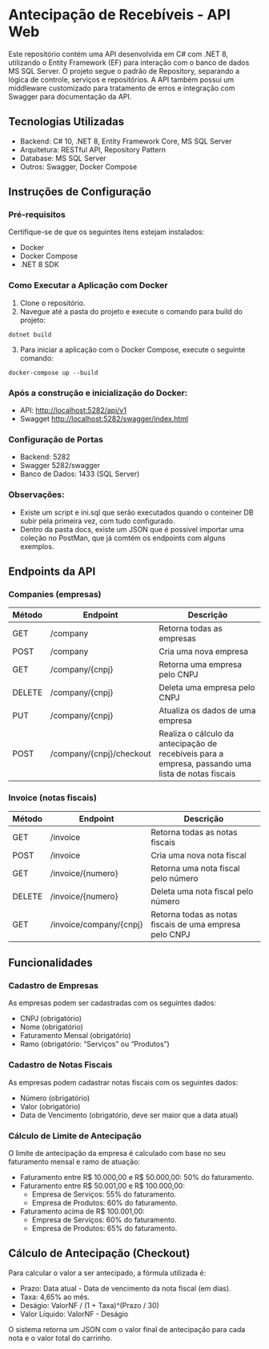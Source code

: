 # Antecipação de Recebíveis - API Web

Este repositório contém uma API desenvolvida em C# com .NET 8, utilizando o Entity Framework (EF) para interação com o banco de dados MS SQL Server. O projeto segue o padrão de Repository, separando a lógica de controle, serviços e repositórios. A API também possui um middleware customizado para tratamento de erros e integração com Swagger para documentação da API.

## Tecnologias Utilizadas
- Backend: C# 10, .NET 8, Entity Framework Core, MS SQL Server
- Arquitetura: RESTful API, Repository Pattern
- Database: MS SQL Server
- Outros: Swagger, Docker Compose

## Instruções de Configuração
### Pré-requisitos
Certifique-se de que os seguintes itens estejam instalados:
- Docker
- Docker Compose
- .NET 8 SDK

### Como Executar a Aplicação com Docker
1. Clone o repositório.
2. Navegue até a pasta do projeto e execute o comando para build do projeto:
```
dotnet build
```
3. Para iniciar a aplicação com o Docker Compose, execute o seguinte comando:
```
docker-compose up --build
```

### Após a construção e inicialização do Docker:
- API: [http://localhost:5282/api/v1](http://localhost:5282/api/v1)
- Swagget [http://localhost:5282/swagger/index.html](http://localhost:5282/swagger/index.html)

### Configuração de Portas
- Backend: 5282
- Swagger 5282/swagger
- Banco de Dados: 1433 (SQL Server)

### Observações:
- Existe um script e ini.sql que serão executados quando o conteiner DB subir pela primeira vez, com tudo configurado.
- Dentro da pasta docs, existe um JSON que é possível importar uma coleção no PostMan, que já comtém os endpoints com alguns exemplos.

## Endpoints da API
### Companies (empresas)
| Método      | Endpoint           | Descrição  |
| ------------- |-------------|-----|
| GET | /company | Retorna todas as empresas |
| POST | /company | Cria uma nova empresa |
| GET | /company/{cnpj} | Retorna uma empresa pelo CNPJ |
| DELETE | /company/{cnpj} | Deleta uma empresa pelo CNPJ |
| PUT | /company/{cnpj} | Atualiza os dados de uma empresa |
| POST | /company/{cnpj}/checkout | Realiza o cálculo da antecipação de recebíveis para a empresa, passando uma lista de notas fiscais |

### Invoice (notas fiscais)
| Método      | Endpoint           | Descrição  |
| ------------- |-------------|-----|
| GET | /invoice | Retorna todas as notas fiscais |
| POST | /invoice | Cria uma nova nota fiscal |
| GET | /invoice/{numero} | Retorna uma nota fiscal pelo número |
| DELETE | /invoice/{numero} | Deleta uma nota fiscal pelo número |
| GET | /invoice/company/{cnpj} | Retorna todas as notas fiscais de uma empresa pelo CNPJ |

## Funcionalidades
### Cadastro de Empresas
As empresas podem ser cadastradas com os seguintes dados:
- CNPJ (obrigatório)
- Nome (obrigatório)
- Faturamento Mensal (obrigatório)
- Ramo (obrigatório: “Serviços” ou “Produtos”)

### Cadastro de Notas Fiscais
As empresas podem cadastrar notas fiscais com os seguintes dados:
- Número (obrigatório)
- Valor (obrigatório)
- Data de Vencimento (obrigatório, deve ser maior que a data atual)

### Cálculo de Limite de Antecipação

O limite de antecipação da empresa é calculado com base no seu faturamento mensal e ramo de atuação:

- Faturamento entre R$ 10.000,00 e R$ 50.000,00: 50% do faturamento.
- Faturamento entre R$ 50.001,00 e R$ 100.000,00:
  - Empresa de Serviços: 55% do faturamento.
  - Empresa de Produtos: 60% do faturamento.
- Faturamento acima de R$ 100.001,00:
  - Empresa de Serviços: 60% do faturamento.
  - Empresa de Produtos: 65% do faturamento.

## Cálculo de Antecipação (Checkout)

Para calcular o valor a ser antecipado, a fórmula utilizada é:

- Prazo: Data atual - Data de vencimento da nota fiscal (em dias).
- Taxa: 4,65% ao mês.
- Deságio: ValorNF / (1 + Taxa)^(Prazo / 30)
- Valor Líquido: ValorNF - Deságio

O sistema retorna um JSON com o valor final de antecipação para cada nota e o valor total do carrinho.
